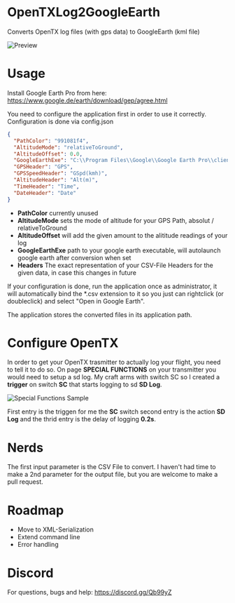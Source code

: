 # OpenTXLog2GoogleEarth
Converts OpenTX log files (with gps data) to GoogleEarth (kml file)

![Preview](https://github.com/naice/OpenTXLog2GoogleEarth/blob/master/Media/Google%20Earth%20Pro.png)

# Usage
Install Google Earth Pro from here: https://www.google.de/earth/download/gep/agree.html

You need to configure the application first in order to use it correctly. Configuration is done via config.json

```JSON
{
  "PathColor": "991081f4",
  "AltitudeMode": "relativeToGround",
  "AltitudeOffset": 0.0,
  "GoogleEarthExe": "C:\\Program Files\\Google\\Google Earth Pro\\client\\googleearth.exe",
  "GPSHeader": "GPS",
  "GPSSpeedHeader": "GSpd(kmh)",
  "AltitudeHeader": "Alt(m)",
  "TimeHeader": "Time",
  "DateHeader": "Date"
}
```

 * **PathColor** currently unused
 * **AltitudeMode** sets the mode of altitude for your GPS Path, absolut / relativeToGround
 * **AltitudeOffset** will add the given amount to the alititude readings of your log
 * **GoogleEarthExe** path to your google earth executable, will autolaunch google earth after conversion when set
 * **Headers** The exact representation of your CSV-File Headers for the given data, in case this changes in future
 
 If your configuration is done, run the application once as administrator, it will automatically bind the *.csv extension to it so you just can rightclick (or doubleclick) and select "Open in Google Earth". 
 
 The application stores the converted files in its application path.
 
# Configure OpenTX
In order to get your OpenTX trasmitter to actually log your flight, you need to tell it to do so. 
On page **SPECIAL FUNCTIONS** on your transmitter you would need to setup a sd log. My craft arms with switch SC so I created a **trigger** on switch **SC** that starts logging to sd **SD Log**.

![Special Functions Sample](https://github.com/naice/OpenTXLog2GoogleEarth/blob/master/Media/special-functions-log.jpg)

First entry is the triggen for me the **SC** switch second entry is the action **SD Log** and the thrid entry is the delay of logging **0.2s**.

# Nerds
The first input parameter is the CSV File to convert. I haven't had time to make a 2nd parameter for the output file, but you are welcome to make a pull request. 

# Roadmap
 * Move to XML-Serialization 
 * Extend command line
 * Error handling
 
# Discord
For questions, bugs and help: https://discord.gg/Qb99yZ
